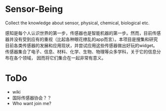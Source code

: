 # Sensor-Being
Collect the knowledge about sensor, physical, chemical, biological etc.

感知是每个人认识世界的第一步，传感器也是智能机器的第一步。然而，目前传感器并没有受到应有的重视（比起各种眼花缭乱的app而言）。本项目是搜集和研究目前各类传感器的发展和应用现状，并尝试应用这些传感器做出好玩的widget。传感器集合了电子、信息、材料、化学、生物、物理等众多学科，关于它的信息分布在各个领域， 因而将它们集合在一起非常有意义。

# ToDo
* wiki
* 国际传感器协会？？
* Who want join me?
